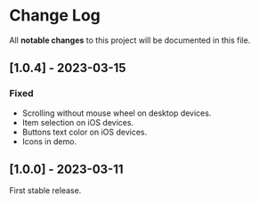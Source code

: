 # Change Log
All **notable changes** to this project will be documented in this file.

## [1.0.4] - 2023-03-15
### Fixed
- Scrolling without mouse wheel on desktop devices.
- Item selection on iOS devices.
- Buttons text color on iOS devices.
- Icons in demo.

## [1.0.0] - 2023-03-11
First stable release.